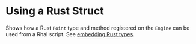 # Using a Rust Struct

Shows how a Rust `Point` type and method registered on the `Engine` can be used from a Rhai script. See [embedding Rust types](https://rhai.rs/book/rust/types.html).

